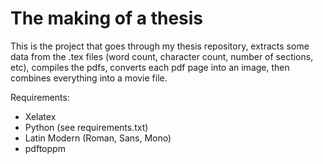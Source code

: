 # The making of a thesis

This is the project that goes through my thesis repository, extracts some data
from the .tex files (word count, character count, number of sections, etc),
compiles the pdfs, converts each pdf page into an image, then combines
everything into a movie file.

Requirements:

* Xelatex
* Python (see requirements.txt)
* Latin Modern (Roman, Sans, Mono)
* pdftoppm